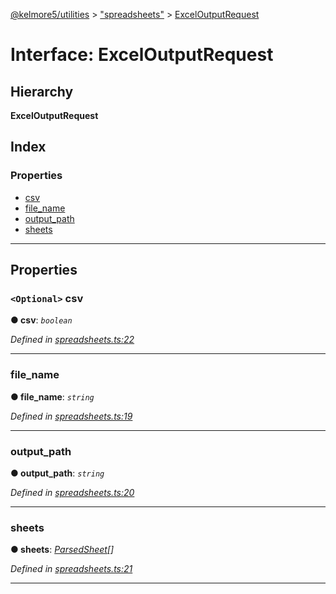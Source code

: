 [@kelmore5/utilities](../README.md) > ["spreadsheets"](../modules/_spreadsheets_.md) > [ExcelOutputRequest](../interfaces/_spreadsheets_.exceloutputrequest.md)

# Interface: ExcelOutputRequest

## Hierarchy

**ExcelOutputRequest**

## Index

### Properties

* [csv](_spreadsheets_.exceloutputrequest.md#csv)
* [file_name](_spreadsheets_.exceloutputrequest.md#file_name)
* [output_path](_spreadsheets_.exceloutputrequest.md#output_path)
* [sheets](_spreadsheets_.exceloutputrequest.md#sheets)

---

## Properties

<a id="csv"></a>

### `<Optional>` csv

**● csv**: *`boolean`*

*Defined in [spreadsheets.ts:22](https://github.com/kelmore5/javascript-utilities/blob/33ea4fd/lib/spreadsheets.ts#L22)*

___
<a id="file_name"></a>

###  file_name

**● file_name**: *`string`*

*Defined in [spreadsheets.ts:19](https://github.com/kelmore5/javascript-utilities/blob/33ea4fd/lib/spreadsheets.ts#L19)*

___
<a id="output_path"></a>

###  output_path

**● output_path**: *`string`*

*Defined in [spreadsheets.ts:20](https://github.com/kelmore5/javascript-utilities/blob/33ea4fd/lib/spreadsheets.ts#L20)*

___
<a id="sheets"></a>

###  sheets

**● sheets**: *[ParsedSheet](_spreadsheets_.parsedsheet.md)[]*

*Defined in [spreadsheets.ts:21](https://github.com/kelmore5/javascript-utilities/blob/33ea4fd/lib/spreadsheets.ts#L21)*

___


